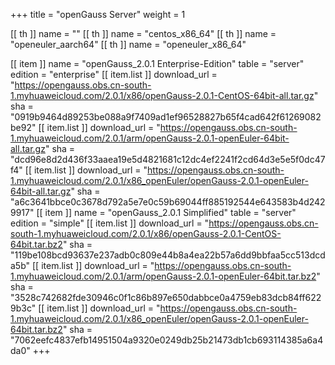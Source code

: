 +++
title = "openGauss Server"
weight = 1

[[ th ]]
    name = ""
[[ th ]]
    name = "centos_x86_64"
[[ th ]]
    name = "openeuler_aarch64"
[[ th ]]
    name = "openeuler_x86_64"

[[ item ]]
    name = "openGauss_2.0.1 Enterprise-Edition"
    table = "server"
    edition = "enterprise"
    [[ item.list ]]
        download_url = "https://opengauss.obs.cn-south-1.myhuaweicloud.com/2.0.1/x86/openGauss-2.0.1-CentOS-64bit-all.tar.gz"
        sha = "0919b9464d89253be088a9f7409ad1ef96528827b65f4cad642f61269082be92"
    [[ item.list ]]
        download_url = "https://opengauss.obs.cn-south-1.myhuaweicloud.com/2.0.1/arm/openGauss-2.0.1-openEuler-64bit-all.tar.gz"
        sha = "dcd96e8d2d436f33aaea19e5d4821681c12dc4ef2241f2cd64d3e5e5f0dc47f4"
    [[ item.list ]]
        download_url = "https://opengauss.obs.cn-south-1.myhuaweicloud.com/2.0.1/x86_openEuler/openGauss-2.0.1-openEuler-64bit-all.tar.gz"
        sha = "a6c3641bbce0c3678d792a5e7e0c59b69044ff885192544e643583b4d2429917"
[[ item ]]
    name = "openGauss_2.0.1 Simplified"
    table = "server"
     edition = "simple"
    [[ item.list ]]
        download_url = "https://opengauss.obs.cn-south-1.myhuaweicloud.com/2.0.1/x86/openGauss-2.0.1-CentOS-64bit.tar.bz2"
        sha = "119be108bcd93637e237adb0c809e44b8a4ea22b57a6dd9bbfaa5cc513dcda5b"
    [[ item.list ]]
        download_url = "https://opengauss.obs.cn-south-1.myhuaweicloud.com/2.0.1/arm/openGauss-2.0.1-openEuler-64bit.tar.bz2"
        sha = "3528c742682fde30946c0f1c86b897e650dabbce0a4759eb83dcb84ff6229b3c"
    [[ item.list ]]
        download_url = "https://opengauss.obs.cn-south-1.myhuaweicloud.com/2.0.1/x86_openEuler/openGauss-2.0.1-openEuler-64bit.tar.bz2"
        sha = "7062eefc4837efb14951504a9320e0249db25b21473db1cb693114385a6a4da0"
+++
